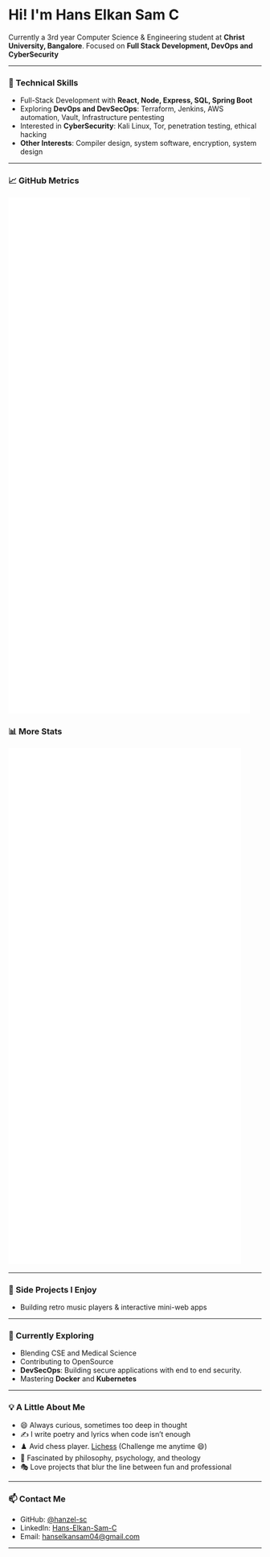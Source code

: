 # Hi! I'm Hans Elkan Sam C  

Currently a 3rd year Computer Science & Engineering student at **Christ University, Bangalore**. Focused on **Full Stack Development, DevOps and CyberSecurity**

---

### 🚀 Technical Skills
- Full-Stack Development with **React, Node, Express, SQL, Spring Boot**
- Exploring **DevOps and DevSecOps**: Terraform, Jenkins, AWS automation, Vault, Infrastructure pentesting
- Interested in **CyberSecurity**: Kali Linux, Tor, penetration testing, ethical hacking
- **Other Interests**: Compiler design, system software, encryption, system design

---

### 📈 GitHub Metrics
![Field 1](./display1.svg)


### 📊 More Stats
![Field 2](./display2.svg)

---

### 🎨 Side Projects I Enjoy
- Building retro music players & interactive mini-web apps

---

### 🌱 Currently Exploring
- Blending CSE and Medical Science
- Contributing to OpenSource
- **DevSecOps**: Building secure applications with end to end security. 
- Mastering **Docker** and **Kubernetes**

---

### 💡 A Little About Me
- 😄 Always curious, sometimes too deep in thought  
- ✍️ I write poetry and lyrics when code isn’t enough
- ♟️ Avid chess player. [Lichess](https://lichess.org/@/ZwischenzugX11) (Challenge me anytime 😄)
- 📖 Fascinated by philosophy, psychology, and theology  
- 🎭 Love projects that blur the line between fun and professional

---

### 📫 Contact Me
- GitHub: [@hanzel-sc](https://github.com/hanzel-sc)  
- LinkedIn: [Hans-Elkan-Sam-C](https://www.linkedin.com/in/hans-elkan-sam/)
- Email: hanselkansam04@gmail.com

---
